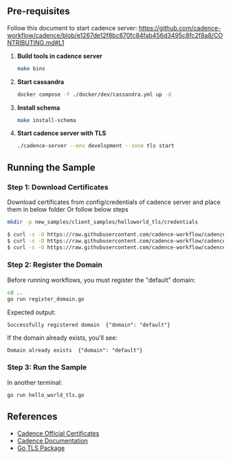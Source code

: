 ## Pre-requisites

Follow this document to start cadence server:
https://github.com/cadence-workflow/cadence/blob/e1267de12f8bc670fc84fab456d3495c8fc2f8a8/CONTRIBUTING.md#L1

1. **Build tools in cadence server**
   ```bash
   make bins
   ```

2. **Start cassandra**
   ```bash
   docker compose -f ./docker/dev/cassandra.yml up -d
   ```

3. **Install schema**
   ```bash
   make install-schema
   ```

4. **Start cadence server with TLS**
   ```bash
   ./cadence-server --env development --zone tls start
   ```

## Running the Sample

### Step 1: Download Certificates
Download certificates from config/credentials of cadence server and place them in below folder
Or follow below steps

```bash
mkdir -p new_samples/client_samples/helloworld_tls/credentials

$ curl -s -O https://raw.githubusercontent.com/cadence-workflow/cadence/master/config/credentials/client.crt
$ curl -s -O https://raw.githubusercontent.com/cadence-workflow/cadence/master/config/credentials/client.key
$ curl -s -O https://raw.githubusercontent.com/cadence-workflow/cadence/master/config/credentials/keytest.crt

```

### Step 2: Register the Domain
Before running workflows, you must register the "default" domain:

```bash
cd ..
go run register_domain.go
```

Expected output:
```
Successfully registered domain  {"domain": "default"}
```

If the domain already exists, you'll see:
```
Domain already exists  {"domain": "default"}
```

### Step 3: Run the Sample
In another terminal:
```bash
go run hello_world_tls.go
```

## References

- [Cadence Official Certificates](https://github.com/cadence-workflow/cadence/tree/master/config/credentials)
- [Cadence Documentation](https://cadenceworkflow.io/)
- [Go TLS Package](https://pkg.go.dev/crypto/tls)

